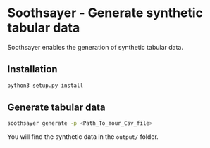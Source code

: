 # Soothsayer - Generate synthetic tabular data

Soothsayer enables the generation of synthetic tabular data.

## Installation

```bash
python3 setup.py install
```

## Generate tabular data

```bash
soothsayer generate -p <Path_To_Your_Csv_file>
```

You will find the synthetic data in the `output/` folder.
